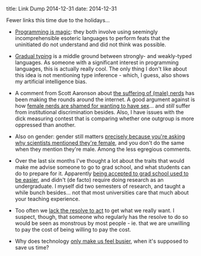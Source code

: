 title: Link Dump 2014-12-31
date: 2014-12-31

Fewer links this time due to the holidays...

* [Programming is magic](http://spin.atomicobject.com/2014/12/18/programming-is-magic/): they both involve using seemingly incomprehensible esoteric languages to perform feats that the uninitiated do not understand and did not think was possible.

* [Gradual typing](http://wphomes.soic.indiana.edu/jsiek/what-is-gradual-typing/) is a middle ground between strongly- and weakly-typed languages. As someone with a significant interest in programming languages, this is actually really cool. The only thing I don't like about this idea is not mentioning type inference - which, I guess, also shows my artificial intelligence bias.

* A comment from Scott Aaronson about [the suffering of (male) nerds](http://www.scottaaronson.com/blog/?p=2091#comment-326664) has been making the rounds around the internet. A good argument against is how [female nerds are shamed for wanting to have sex](http://www.newstatesman.com/laurie-penny/on-nerd-entitlement-rebel-alliance-empire)... and *still* suffer from institutional discrimination besides. Also, I have issues with the dick measuring contest that is comparing whether one outgroup is more oppressed than another.

* Also on gender: gender still matters [precisely because you're asking why scientists mentioned they're female](http://www.wired.com/2014/12/mit-scientists-on-women-in-stem/), and you don't do the same when they mention they're male. Among the less egregious comments.

* Over the last six months I've thought a lot about the traits that would make me advise someone to go to grad school, and what students can do to prepare for it. Apparently [being accepted to grad school used to be easier](http://blog.computationalcomplexity.org/2014/12/undergraduate-research.html), and didn't (de facto) require doing research as an undergraduate. I myself did two semesters of research, and taught a while bunch besides... not that most universities care that much about your teaching experience.

* Too often we [lack the resolve to act](http://thefrailestthing.com/2014/12/31/what-do-we-want-really/) to get what we really want. I suspect, though, that someone who regularly has the resolve to do so would be seen as monstrous by most people - ie. that we are unwilling to pay the cost of being willing to pay the cost.

* Why does technology [only make us feel busier](https://nplusonemag.com/issue-21/the-intellectual-situation/too-fast-too-furious/), when it's supposed to save us time?
